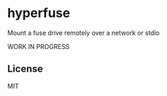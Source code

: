 # hyperfuse

Mount a fuse drive remotely over a network or stdio

WORK IN PROGRESS

## License

MIT
